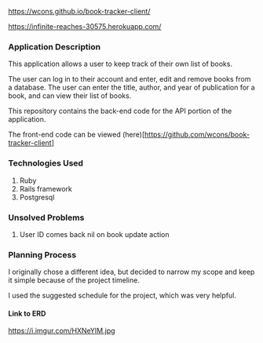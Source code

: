 https://wcons.github.io/book-tracker-client/

https://infinite-reaches-30575.herokuapp.com/


### Application Description

This application allows a user to keep track of their own list of books.

The user can log in to their account and enter, edit and remove books from a database.  The user can enter the title, author, and year of publication for a book, and can view their list of books.

This repository contains the back-end code for the API portion of the application.

The front-end code can be viewed (here)[https://github.com/wcons/book-tracker-client]

### Technologies Used

1. Ruby
2. Rails framework
3. Postgresql

### Unsolved Problems

1. User ID comes back nil on book update action

### Planning Process

I originally chose a different idea, but decided to narrow my scope and keep it simple because of the project timeline.

I used the suggested schedule for the project, which was very helpful.

#### Link to ERD

https://i.imgur.com/HXNeYIM.jpg
